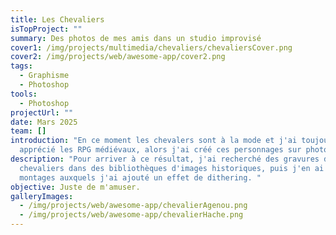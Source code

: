 ```yaml
---
title: Les Chevaliers
isTopProject: ""
summary: Des photos de mes amis dans un studio improvisé
cover1: /img/projects/multimedia/chevaliers/chevaliersCover.png
cover2: /img/projects/web/awesome-app/cover2.png
tags:
  - Graphisme
  - Photoshop
tools:
  - Photoshop
projectUrl: ""
date: Mars 2025
team: []
introduction: "En ce moment les chevalers sont à la mode et j'ai toujours
  apprécié les RPG médiévaux, alors j'ai créé ces personnages sur photoshop. "
description: "Pour arriver à ce résultat, j'ai recherché des gravures de
  chevaliers dans des bibliothèques d'images historiques, puis j'en ai fait des
  montages auxquels j'ai ajouté un effet de dithering. "
objective: Juste de m'amuser.
galleryImages:
  - /img/projects/web/awesome-app/chevalierAgenou.png
  - /img/projects/web/awesome-app/chevalierHache.png
---
```


#
